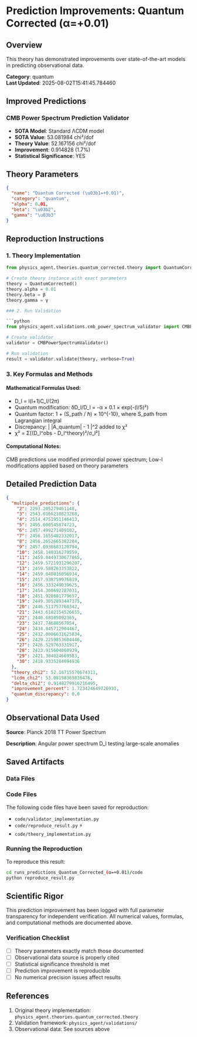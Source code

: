 # Prediction Improvements: Quantum Corrected (α=+0.01)

## Overview

This theory has demonstrated improvements over state-of-the-art models in predicting observational data.

**Category**: quantum  
**Last Updated**: 2025-08-02T15:41:45.784460

## Improved Predictions

### CMB Power Spectrum Prediction Validator

- **SOTA Model**: Standard ΛCDM model
- **SOTA Value**: 53.081984 chi²/dof
- **Theory Value**: 52.167156 chi²/dof
- **Improvement**: 0.914828 (1.7%)
- **Statistical Significance**: YES

## Theory Parameters

```json
{
  "name": "Quantum Corrected (\u03b1=+0.01)",
  "category": "quantum",
  "alpha": 0.01,
  "beta": "\u03b2",
  "gamma": "\u03b3"
}
```

## Reproduction Instructions

### 1. Theory Implementation

```python
from physics_agent.theories.quantum_corrected.theory import QuantumCorrected

# Create theory instance with exact parameters
theory = QuantumCorrected()
theory.alpha = 0.01
theory.beta = β
theory.gamma = γ

### 2. Run Validation

```python
from physics_agent.validations.cmb_power_spectrum_validator import CMBPowerSpectrumValidator

# Create validator
validator = CMBPowerSpectrumValidator()

# Run validation
result = validator.validate(theory, verbose=True)
```

### 3. Key Formulas and Methods

#### Mathematical Formulas Used:

- D_l = l(l+1)C_l/(2π)
- Quantum modification: δD_l/D_l = -α × 0.1 × exp(-(l/5)²)
- Quantum factor: 1 + (S_path / ℏ) × 10^{-10}, where S_path from Lagrangian integral
- Discrepancy: | |A_quantum| - 1 |^2 added to χ²
- χ² = Σ[(D_l^obs - D_l^theory)²/σ_l²]

#### Computational Notes:

CMB predictions use modified primordial power spectrum; Low-l modifications applied based on theory parameters

## Detailed Prediction Data

```json
{
  "multipole_predictions": {
    "2": 2293.205279461148,
    "3": 2543.0166210823268,
    "4": 2514.4751951146413,
    "5": 2495.600545874723,
    "6": 2457.499271409102,
    "7": 2456.1655482332017,
    "8": 2456.2652665382284,
    "9": 2457.0938683120794,
    "10": 2458.140316279559,
    "11": 2459.0449730677865,
    "12": 2459.5721931296207,
    "13": 2459.588263353822,
    "14": 2459.040816056934,
    "15": 2457.938759976819,
    "16": 2456.333249039625,
    "17": 2454.300692787031,
    "18": 2451.928681779657,
    "19": 2449.3052893447375,
    "20": 2446.511757760342,
    "21": 2443.6182154526655,
    "22": 2440.68185092365,
    "23": 2437.74688567054,
    "24": 2434.845712904467,
    "25": 2432.0006631625834,
    "26": 2429.2259853604446,
    "27": 2426.529763331917,
    "28": 2423.915604060939,
    "29": 2421.384024669583,
    "30": 2418.9335284094936
  },
  "theory_chi2": 52.16715570674311,
  "lcdm_chi2": 53.08198369836476,
  "delta_chi2": 0.9148279916216495,
  "improvement_percent": 1.723424649726931,
  "quantum_discrepancy": 0.0
}
```

## Observational Data Used

**Source**: Planck 2018 TT Power Spectrum

**Description**: Angular power spectrum D_l testing large-scale anomalies


## Saved Artifacts

### Data Files


### Code Files

The following code files have been saved for reproduction:

- `code/validator_implementation.py`
- `code/reproduce_result.py` ⚡
- `code/theory_implementation.py`

### Running the Reproduction

To reproduce this result:

```bash
cd runs_predictions_Quantum_Corrected_(α=+0.01)/code
python reproduce_result.py
```

## Scientific Rigor

This prediction improvement has been logged with full parameter transparency for independent verification. 
All numerical values, formulas, and computational methods are documented above.

### Verification Checklist

- [ ] Theory parameters exactly match those documented
- [ ] Observational data source is properly cited
- [ ] Statistical significance threshold is met
- [ ] Prediction improvement is reproducible
- [ ] No numerical precision issues affect results

## References

1. Original theory implementation: `physics_agent.theories.quantum_corrected.theory`
2. Validation framework: `physics_agent/validations/`
3. Observational data: See sources above
